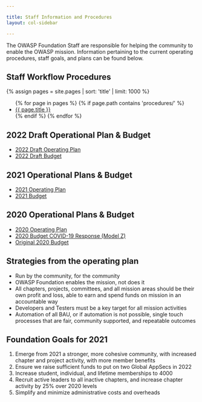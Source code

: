 ```yaml
---

title: Staff Information and Procedures
layout: col-sidebar

---
```


The OWASP Foundation Staff are responsible for helping the community to enable the OWASP mission. Information pertaining to the current operating procedures, staff goals, and plans can be found below.

<!-- rebuild 6 -->
## Staff Workflow Procedures

{% assign pages = site.pages | sort: 'title' | limit: 1000 %}
<ul>
{% for page in pages %}
 {% if page.path contains 'procedures/' %}
 <li><a href="/www-staff{{ page.url | replace: '.html', '' }}">{{ page.title }}</a></li>
 {% endif %}
{% endfor %}
</ul>

## 2022 Draft Operational Plan & Budget

- [2022 Draft Operating Plan](operating-plan/2022/intro)
- [2022 Draft Budget](budget/2022)

## 2021 Operational Plans & Budget

- [2021 Operating Plan](operating-plan/2021/intro-2021)
- [2021 Budget](budget/2021)

## 2020 Operational Plans & Budget

- [2020 Operating Plan](operating-plan/2020/2020)
- [2020 Budget COVID-19 Response (Model Z)](/www-staff/budget/2020-modelz)
- [Original 2020 Budget](/www-staff/budget/2020)

## Strategies from the operating plan

- Run by the community, for the community
- OWASP Foundation enables the mission, not does it
- All chapters, projects, committees, and all mission areas should be their own profit and loss, able to earn and spend funds on mission in an accountable way
- Developers and Testers must be a key target for all mission activities
- Automation of all BAU, or if automation is not possible, single touch processes that are fair, community supported, and repeatable outcomes

## Foundation Goals for 2021

1. Emerge from 2021 a stronger, more cohesive community, with increased chapter and project activity, with more member benefits
2. Ensure we raise sufficient funds to put on two Global AppSecs in 2022
3. Increase student, individual, and lifetime memberships to 4000
4. Recruit active leaders to all inactive chapters, and increase chapter activity by 25% over 2020 levels
5. Simplify and minimize administrative costs and overheads
